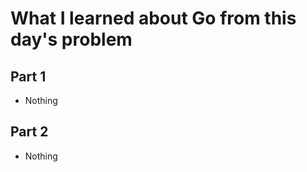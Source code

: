 # What I learned about Go from this day's problem
    
## Part 1
- Nothing    
## Part 2
- Nothing
    